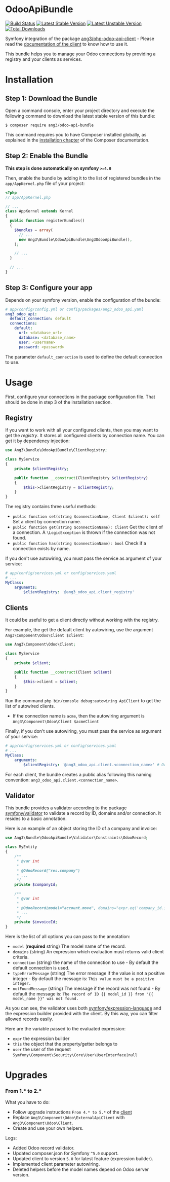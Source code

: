 OdooApiBundle
=============

[![Build Status](https://travis-ci.org/Ang3/odoo-api-bundle.svg?branch=master)](https://travis-ci.org/Ang3/odoo-api-bundle) 
[![Latest Stable Version](https://poser.pugx.org/ang3/odoo-api-bundle/v/stable)](https://packagist.org/packages/ang3/odoo-api-bundle) 
[![Latest Unstable Version](https://poser.pugx.org/ang3/odoo-api-bundle/v/unstable)](https://packagist.org/packages/ang3/odoo-api-bundle) 
[![Total Downloads](https://poser.pugx.org/ang3/odoo-api-bundle/downloads)](https://packagist.org/packages/ang3/odoo-api-bundle)

Symfony integration of the package 
[ang3/php-odoo-api-client](https://packagist.org/packages/ang3/php-odoo-api-client) - 
Please read the [documentation of the client](https://github.com/Ang3/php-odoo-api-client) 
to know how to use it.

This bundle helps you to manage your Odoo connections by providing a registry 
and your clients as services.

Installation
============

Step 1: Download the Bundle
---------------------------

Open a command console, enter your project directory and execute the
following command to download the latest stable version of this bundle:

```console
$ composer require ang3/odoo-api-bundle
```

This command requires you to have Composer installed globally, as explained
in the [installation chapter](https://getcomposer.org/doc/00-intro.md)
of the Composer documentation.

Step 2: Enable the Bundle
-------------------------

**This step is done automatically on symfony ```>=4.0```**

Then, enable the bundle by adding it to the list of registered bundles
in the `app/AppKernel.php` file of your project:

```php
<?php
// app/AppKernel.php

// ...
class AppKernel extends Kernel
{
  public function registerBundles()
  {
    $bundles = array(
      // ...
      new Ang3\Bundle\OdooApiBundle\Ang3OdooApiBundle(),
    );

    // ...
  }

  // ...
}
```

Step 3: Configure your app
--------------------------

Depends on your symfony version, enable the configuration of the bundle:

```yaml
# app/config/config.yml or config/packages/ang3_odoo_api.yaml
ang3_odoo_api:
  default_connection: default
  connections:
    default:
      url: <database_url>
      database: <database_name>
      user: <username>
      password: <password>
```

The parameter ```default_connection``` is used to define the default connection to use.

Usage
=====

First, configure your connections in the package configuration file. 
That should be done in step 3 of the installation section.

Registry
--------

If you want to work with all your configured clients, then you may want to get the *registry*. 
It stores all configured clients by connection name. You can get it by dependency injection:

```php
use Ang3\Bundle\OdooApiBundle\ClientRegistry;

class MyService
{
    private $clientRegistry;

    public function __construct(ClientRegistry $clientRegistry)
    {
        $this->clientRegistry = $clientRegistry;
    }
}
```

The registry contains three useful methods:
- ```public function set(string $connectionName, Client $client): self``` Set a client by connection name.
- ```public function get(string $connectionName): Client``` Get the client of a connection. A ```\LogicException``` is thrown if the connection was not found.
- ```public function has(string $connectionName): bool``` Check if a connection exists by name.

If you don't use autowiring, you must pass the service as argument of your service:

```yaml
# app/config/services.yml or config/services.yaml
# ...
MyClass:
    arguments:
        $clientRegistry: '@ang3_odoo_api.client_registry'
```

Clients
-------

It could be useful to get a client directly without working with the registry.

For example, the get the default client by autowiring, use the argument 
```Ang3\Component\Odoo\Client $client```:

```php
use Ang3\Component\Odoo\Client;

class MyService
{
    private $client;

    public function __construct(Client $client)
    {
        $this->client = $client;
    }
}
```

Run the command ```php bin/console debug:autowiring ApiClient``` to get the list of autowired clients.

- If the connection name is ```acme```, then the autowiring argument is 
```Ang3\Component\Odoo\Client $acmeClient```

Finally, if you don't use autowiring, you must pass the service as argument of your service:

```yaml
# app/config/services.yml or config/services.yaml
# ...
MyClass:
    arguments:
        $clientRegistry: '@ang3_odoo_api.client.<connection_name>' # Or '@ang3_odoo_api.client' for the default connection
```

For each client, the bundle creates a public alias following this naming convention: 
```ang3_odoo_api.client.<connection_name>```.

Validator
---------

This bundle provides a validator according to the package 
[symfony/validator](https://symfony.com/doc/current/components/validator.html) 
to validate a record by ID, domains and/or connection. It resides to a basic annotation.

Here is an example of an object storing the ID of a company and invoice:

```php
use Ang3\Bundle\OdooApiBundle\Validator\Constraints\OdooRecord;

class MyEntity
{
    /**
     * @var int
     *
     * @OdooRecord("res.company")
     * ...
     */
    private $companyId;

    /**
     * @var int
     *
     * @OdooRecord(model="account.move", domains="expr.eq('company_id.id', this.companyId)", connection="accounting")
     * ...
     */
    private $invoiceId;
}
```

Here is the list of all options you can pass to the annotation:
- ```model``` (**required** string) The model name of the record.
- ```domains``` (string) An expression which evaluation must returns valid client criteria.
- ```connection``` (string) the name of the connection to use - By default the default connection is used.
- ```typeErrorMessage``` (string) The error message if the value is not a positive integer - By 
default the message is: ```This value must be a positive integer.```
- ```notFoundMessage``` (string) The message if the record was not found - By default the message is:
```The record of ID {{ model_id }} from "{{ model_name }}" was not found.```

As you can see, the validator uses both 
[symfony/expression-language](https://symfony.com/doc/current/components/expression_language.html) 
and the expression builder provided with the client. 
By this way, you can filter allowed records easily.
 
Here are the variable passed to the evaluated expression:
- ```expr``` the expression builder
- ```this``` the object that the property/getter belongs to
- ```user``` the user of the request ```Symfony\Component\Security\Core\User\UserInterface|null```

Upgrades
========

### From 1.* to 2.*

What you have to do:
- Follow upgrade instructions ```From 4.* to 5.*``` of the [client](https://github.com/Ang3/php-odoo-api-client#from-4-to-5)
- Replace ```Ang3\Component\Odoo\ExternalApiClient``` with ```Ang3\Component\Odoo\Client```.
- Create and use your own helpers.

Logs:
- Added Odoo record validator.
- Updated composer.json for Symfony ```^5.0``` support.
- Updated client to version ```5.0``` for latest feature (expression builder).
- Implemented client parameter autowiring.
- Deleted helpers before the model names depend on Odoo server version.